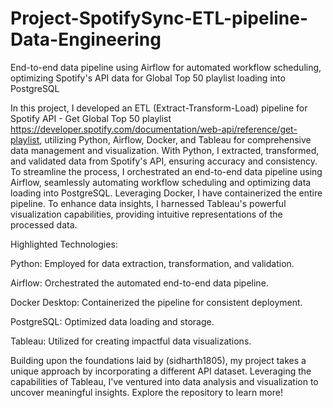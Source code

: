 # Project-SpotifySync-ETL-pipeline-Data-Engineering
End-to-end data pipeline using Airflow for automated workflow scheduling, optimizing Spotify's API data for Global Top 50 playlist loading into PostgreSQL

In this project, I developed an ETL (Extract-Transform-Load) pipeline for Spotify API - Get Global Top 50 playlist  https://developer.spotify.com/documentation/web-api/reference/get-playlist, utilizing Python, Airflow, Docker, and Tableau for comprehensive data management and visualization. With Python, I extracted, transformed, and validated data from Spotify's API, ensuring accuracy and consistency.
To streamline the process, I orchestrated an end-to-end data pipeline using Airflow, seamlessly automating workflow scheduling and optimizing data loading into PostgreSQL. Leveraging Docker, I have containerized the entire pipeline. To enhance data insights, I harnessed Tableau's powerful visualization capabilities, providing intuitive representations of the processed data.

Highlighted Technologies:

Python: Employed for data extraction, transformation, and validation.

Airflow: Orchestrated the automated end-to-end data pipeline.

Docker Desktop: Containerized the pipeline for consistent deployment.

PostgreSQL: Optimized data loading and storage.

Tableau: Utilized for creating impactful data visualizations.

Building upon the foundations laid by (sidharth1805), my project takes a unique approach by incorporating a different API dataset. Leveraging the capabilities of Tableau, I've ventured into data analysis and visualization to uncover meaningful insights. Explore the repository to learn more!
